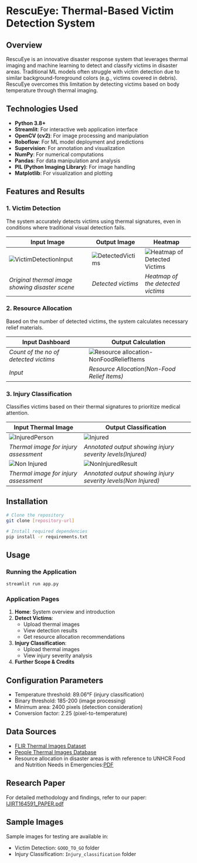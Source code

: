 # RescuEye: Thermal-Based Victim Detection System

## Overview
RescuEye is an innovative disaster response system that leverages thermal imaging and machine learning to detect and classify victims in disaster areas. Traditional ML models often struggle with victim detection due to similar background-foreground colors (e.g., victims covered in debris). RescuEye overcomes this limitation by detecting victims based on body temperature through thermal imaging.

## Technologies Used
- **Python 3.8+**
- **Streamlit**: For interactive web application interface
- **OpenCV (cv2)**: For image processing and manipulation
- **Roboflow**: For ML model deployment and predictions
- **Supervision**: For annotation and visualization
- **NumPy**: For numerical computations
- **Pandas**: For data manipulation and analysis
- **PIL (Python Imaging Library)**: For image handling
- **Matplotlib**: For visualization and plotting

## Features and Results

### 1. Victim Detection
The system accurately detects victims using thermal signatures, even in conditions where traditional visual detection fails.

| Input Image | Output Image | Heatmap |
|-------------|--------------|--------------|
| ![VictimDetectionInput](https://github.com/user-attachments/assets/59a94272-fee9-42c7-9c55-ca413e228367) | ![DetectedVictims](https://github.com/user-attachments/assets/b4b53aee-8a61-4782-9f3b-1e643bf411f3) | ![Heatmap of Detected Victims](https://github.com/user-attachments/assets/66f56fbe-6d6f-4a89-9000-e96b43ceee98) |
| *Original thermal image showing disaster scene* | *Detected victims* | *Heatmap of the detected victims* |

### 2. Resource Allocation
Based on the number of detected victims, the system calculates necessary relief materials.

| Input Dashboard | Output Calculation |
|-----------------|-------------------|
| *Count of the no of detected victims* | ![Resource allocation-NonFoodReliefItems](https://github.com/user-attachments/assets/9ffc6e27-0446-4a1f-8b39-72e587bdfe66)| ![FoodRelief Items](https://github.com/user-attachments/assets/df5b3b8e-953f-4fc9-b098-2028577f72a6) |
| *Input*| *Resource Allocation(Non-Food Relief Items)* | *Resource Allocation(Food Relief Items)* |

### 3. Injury Classification
Classifies victims based on their thermal signatures to prioritize medical attention.

| Input Thermal Image | Output Classification |
|--------------------|----------------------|
| ![InjuredPerson](https://github.com/user-attachments/assets/4dbcb259-eaaa-44c1-aad2-41c1585880c1)  | ![Injured](https://github.com/user-attachments/assets/f8e0c489-4ac3-48a1-a7b6-07cdb0f540c9)   |
| *Thermal image for injury assessment* | *Annotated output showing injury severity levels(Injured)* |
| ![Non Injured](https://github.com/user-attachments/assets/fd960aa3-a9cd-4cc2-b566-76a68a1450d2)|![NonInjuredResult](https://github.com/user-attachments/assets/6bfdfb3d-d306-48bc-ba66-d76354c89ebb)|
| *Thermal image for injury assessment* | *Annotated output showing injury severity levels(Non Injured)* |


## Installation

```bash
# Clone the repository
git clone [repository-url]

# Install required dependencies
pip install -r requirements.txt
```

## Usage

### Running the Application
```bash
streamlit run app.py
```

### Application Pages
1. **Home**: System overview and introduction
2. **Detect Victims**: 
   - Upload thermal images
   - View detection results
   - Get resource allocation recommendations
3. **Injury Classification**:
   - Upload thermal images
   - View injury severity analysis
4. **Further Scope & Credits**

## Configuration Parameters
- Temperature threshold: 89.06°F (injury classification)
- Binary threshold: 185-200 (image processing)
- Minimum area: 2400 pixels (detection consideration)
- Conversion factor: 2.25 (pixel-to-temperature)

## Data Sources
- [FLIR Thermal Images Dataset](https://www.kaggle.com/datasets/deepnewbie/flir-thermal-images-dataset)
- [People Thermal Images Database](https://figshare.com/articles/dataset/Data_set_of_thermal_images_of_people_in_forested_areas_/24473002/1)
- Resource allocation in disaster areas is with reference to UNHCR Food and Nutrition Needs in Emergencies:[PDF](https://www.unhcr.org/media/food-and-nutrition-needs-emergencies)

## Research Paper
For detailed methodology and findings, refer to our paper: [IJIRT164591_PAPER.pdf](https://ijirt.org/publishedpaper/IJIRT164591_PAPER.pdf)

## Sample Images
Sample images for testing are available in:
- Victim Detection: `GOOD_TO_GO` folder
- Injury Classification: `Injury_classification` folder


